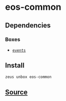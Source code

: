 
eos-common 
====================




## Dependencies
### Boxes
* [`events`](events.md)




## Install
```bash
zeus unbox eos-common
```







## [Source](https://github.com/liquidapps-io/zeus-sdk/tree/master/boxes/groups/undefined/eos-common)
